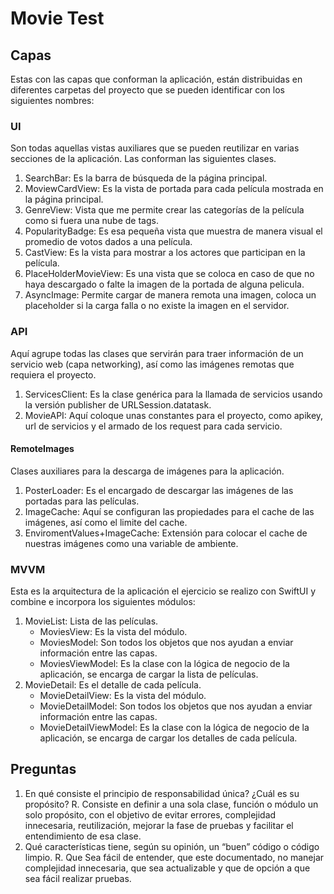 # Movie Test

## Capas

Estas con las capas que conforman la aplicación, están distribuidas en diferentes carpetas del proyecto que se pueden identificar con los siguientes nombres:

### UI

Son todas aquellas vistas auxiliares que se pueden reutilizar en varias secciones de la aplicación. Las conforman las siguientes clases.

1. SearchBar: Es la barra de búsqueda de la página principal.
2. MoviewCardView: Es la vista de portada para cada película mostrada en la página principal.
3. GenreView: Vista que me permite crear las categorías de la película como si fuera una nube de tags.
4. PopularityBadge: Es esa pequeña vista que muestra de manera visual el promedio de votos dados a una película.
5. CastView: Es la vista para mostrar a los actores que participan en la película.
6. PlaceHolderMovieView: Es una vista que se coloca en caso de que no haya descargado o falte la imagen de la portada de alguna pelicula.
7. AsyncImage: Permite cargar de manera remota una imagen, coloca un placeholder si la carga falla o no existe la imagen en el servidor.

### API

Aquí agrupe todas las clases que servirán para traer información de un servicio web (capa networking), así como las imágenes remotas que requiera el proyecto.

1. ServicesClient: Es la clase genérica para la llamada de servicios usando la versión publisher de URLSession.datatask.
2. MovieAPI: Aquí coloque unas constantes para el proyecto, como apikey, url de servicios y el armado de los request para cada servicio.

#### RemoteImages

Clases auxiliares para la descarga de imágenes para la aplicación.

1. PosterLoader: Es el encargado de descargar las imágenes de las portadas para las películas.
2. ImageCache: Aquí se configuran las propiedades para el cache de las imágenes, así como el limite del cache.
3. EnviromentValues+ImageCache: Extensión para colocar el cache de nuestras imágenes como una variable de ambiente.

### MVVM

Esta es la arquitectura de la aplicación el ejercicio se realizo con SwiftUI y combine e incorpora los siguientes módulos:

1. MovieList: Lista de las películas.
    * MoviesView: Es la vista del módulo.
    * MoviesModel: Son todos los objetos que nos ayudan a enviar información entre las capas.
    * MoviesViewModel: Es la clase con la lógica de negocio de la aplicación, se encarga de cargar la lista de películas.
2. MovieDetail: Es el detalle de cada película.
    *  MovieDetailView: Es la vista del módulo.
    * MovieDetailModel: Son todos los objetos que nos ayudan a enviar información entre las capas.
    * MovieDetailViewModel: Es la clase con la lógica de negocio de la aplicación, se encarga de cargar los detalles de cada película.

## Preguntas

1.  En qué consiste el principio de responsabilidad única? ¿Cuál es su propósito?
    R. Consiste en definir a una sola clase, función o módulo un solo propósito, con el objetivo de evitar errores, complejidad innecesaria, reutilización, mejorar la fase de pruebas y facilitar el entendimiento de esa clase. 
2.  Qué características tiene, según su opinión, un “buen” código o código limpio.
    R. Que Sea fácil de entender, que este documentado, no manejar complejidad innecesaria, que sea actualizable y que de opción a que sea fácil realizar pruebas.